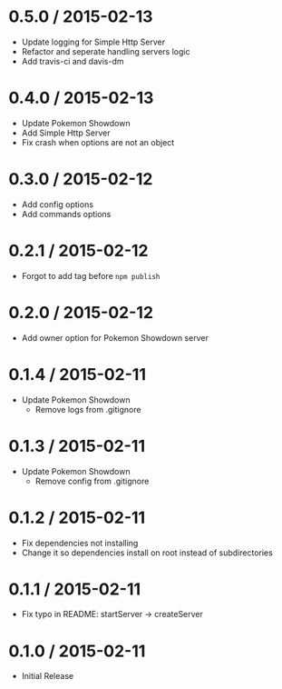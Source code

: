 0.5.0 / 2015-02-13
==================

  * Update logging for Simple Http Server
  * Refactor and seperate handling servers logic
  * Add travis-ci and davis-dm

0.4.0 / 2015-02-13
==================

  * Update Pokemon Showdown
  * Add Simple Http Server
  * Fix crash when options are not an object

0.3.0 / 2015-02-12
==================

  * Add config options
  * Add commands options

0.2.1 / 2015-02-12
==================

  * Forgot to add tag before `npm publish`

0.2.0 / 2015-02-12
==================

  * Add owner option for Pokemon Showdown server

0.1.4 / 2015-02-11
==================

  * Update Pokemon Showdown
    - Remove logs from .gitignore

0.1.3 / 2015-02-11
==================

  * Update Pokemon Showdown
    - Remove config from .gitignore

0.1.2 / 2015-02-11
==================

  * Fix dependencies not installing
  * Change it so dependencies install on root instead of subdirectories

0.1.1 / 2015-02-11
==================

  * Fix typo in README: startServer -> createServer

0.1.0 / 2015-02-11
==================

  * Initial Release
